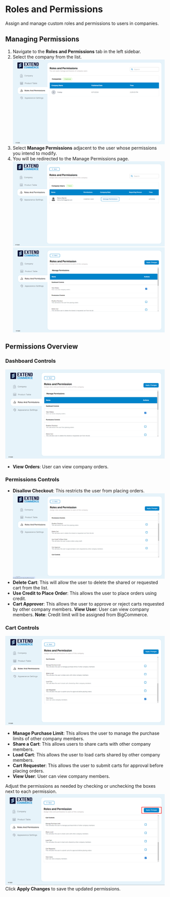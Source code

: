 # Roles and Permissions

Assign and manage custom roles and permissions to users in companies.

## Managing Permissions

1. Navigate to the **Roles and Permissions** tab in the left sidebar.
2. Select the company from the list.
![RolesPermissions](./images/RP1.png)
3. Select **Manage Permissions** adjacent to the user whose permissions you intend to modify.
4. You will be redirected to the Manage Permissions page.
![RolesPermissions](./images/RP2.png)
![RolesPermissions](./images/RP3.png)
## Permissions Overview

### Dashboard Controls
![RolesPermissions](./images/ViewOrder.png)
- **View Orders**: User can view company orders.

### Permissions Controls

- **Disallow Checkout**: This restricts the user from placing orders.
![RolesPermissions](./images/RP5.png)
- **Delete Cart**: This will allow the user to delete the shared or requested cart from the list.
- **Use Credit to Place Order**: This allows the user to place orders using credit.
- **Cart Approver**: This allows the user to approve or reject carts requested by other company members.
  **View User**: User can view company members.
  **Note**: Credit limit will be assigned from BigCommerce.

### Cart Controls
![RolesPermissions](./images/RP6.png)
- **Manage Purchase Limit**: This allows the user to manage the purchase limits of other company members.
- **Share a Cart**: This allows users to share carts with other company members.
- **Load Cart**: This allows the user to load carts shared by other company members.
- **Cart Requester**: This allows the user to submit carts for approval before placing orders.
- **View User**: User can view company members.

Adjust the permissions as needed by checking or unchecking the boxes next to each permission.
![RolesPermissions](./images/RP7.png)
Click **Apply Changes** to save the updated permissions.